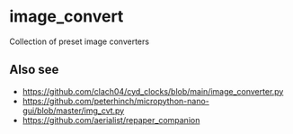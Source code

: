 # image_convert

Collection of preset image converters

## Also see

  * https://github.com/clach04/cyd_clocks/blob/main/image_converter.py
  * https://github.com/peterhinch/micropython-nano-gui/blob/master/img_cvt.py
  * https://github.com/aerialist/repaper_companion
  
